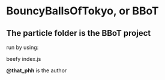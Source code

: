 BouncyBallsOfTokyo, or BBoT
===========
The particle folder is the BBoT project
-----------

run by using:
 
beefy index.js


**@that_phh** is the author 
